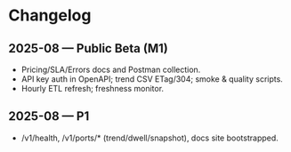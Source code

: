 # Changelog

## 2025-08 — Public Beta (M1)
- Pricing/SLA/Errors docs and Postman collection.
- API key auth in OpenAPI; trend CSV ETag/304; smoke & quality scripts.
- Hourly ETL refresh; freshness monitor.

## 2025-08 — P1
- /v1/health, /v1/ports/* (trend/dwell/snapshot), docs site bootstrapped.
